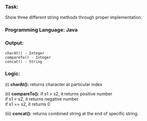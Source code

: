 ### Task: 
Show three different string methods through proper implementation.

### Programming Language: Java

### Output: 
    charAt() - Integer
    compareTo() - Integer
    concat() - String

### Logic:

(i) **charAt():** 
        returns character at particular index

(ii) **compareTo():**
        if s1 > s2, it returns positive number  
        if s1 < s2, it returns negative number  
        if s1 == s2, it returns 0  

(iii) **concat():**
        returns combined string at the end of specific string.

